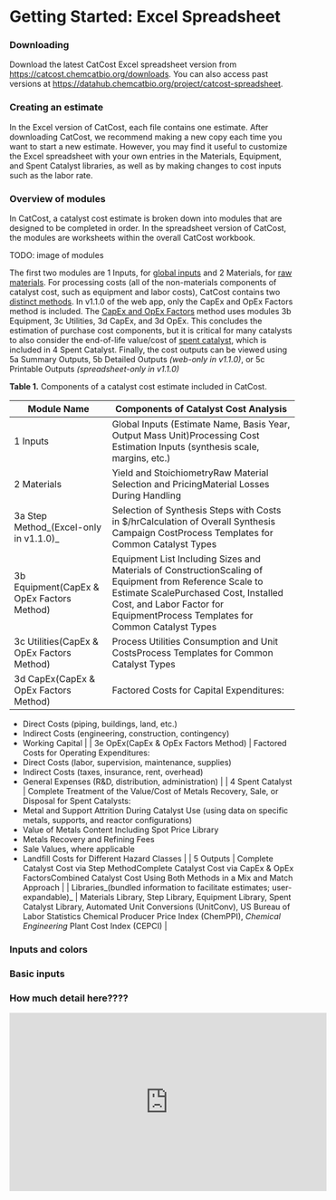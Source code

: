 # Getting Started: Excel Spreadsheet

### Downloading

Download the latest CatCost Excel spreadsheet version from https://catcost.chemcatbio.org/downloads. You can also access past versions at https://datahub.chemcatbio.org/project/catcost-spreadsheet.

### Creating an estimate

In the Excel version of CatCost, each file contains one estimate. After downloading CatCost, we recommend making a new copy each time you want to start a new estimate. However, you may find it useful to customize the Excel spreadsheet with your own entries in the Materials, Equipment, and Spent Catalyst libraries, as well as by making changes to cost inputs such as the labor rate.

### Overview of modules

In CatCost, a catalyst cost estimate is broken down into modules that are designed to be completed in order. In the spreadsheet version of CatCost, the modules are worksheets within the overall CatCost workbook.

TODO: image of modules

The first two modules are  1 Inputs, for [global inputs](/estimation-methods/global-inputs) and 2 Materials, for [raw materials](/estimation-methods/raw-materials). For processing costs (all of the non-materials components of catalyst cost, such as equipment and labor costs), CatCost contains two [distinct methods](/estimation-methods/processing-cost-methods). In v1.1.0 of the web app, only the CapEx and OpEx Factors method is included. The [CapEx and OpEx Factors](/estimation-methods/capex-and-opex-factors) method uses modules 3b Equipment, 3c Utilities, 3d CapEx, and 3d OpEx. This concludes the estimation of purchase cost components, but it is critical for many catalysts to also consider the end-of-life value/cost of [spent catalyst](/estimation-methods/spent-catalyst), which is included in 4 Spent Catalyst. Finally, the cost outputs can be viewed using 5a Summary Outputs, 5b Detailed Outputs _(web-only in v1.1.0)_, or 5c Printable Outputs _(spreadsheet-only in v1.1.0)_

**Table 1.** Components of a catalyst cost estimate included in CatCost.

| **Module Name** | **Components of Catalyst Cost Analysis** |
| --------------- | -----------------------------------------|
| 1 Inputs | Global Inputs (Estimate Name, Basis Year, Output Mass Unit)Processing Cost Estimation Inputs (synthesis scale, margins, etc.) |
| 2 Materials | Yield and StoichiometryRaw Material Selection and PricingMaterial Losses During Handling |
| 3a Step Method_(Excel-only in v1.1.0)_ | Selection of Synthesis Steps with Costs in $/hrCalculation of Overall Synthesis Campaign CostProcess Templates for Common Catalyst Types |
| 3b Equipment(CapEx &amp; OpEx Factors Method) | Equipment List Including Sizes and Materials of ConstructionScaling of Equipment from Reference Scale to Estimate ScalePurchased Cost, Installed Cost, and Labor Factor for EquipmentProcess Templates for Common Catalyst Types |
| 3c Utilities(CapEx &amp; OpEx Factors Method) | Process Utilities Consumption and Unit CostsProcess Templates for Common Catalyst Types |
| 3d CapEx(CapEx &amp; OpEx Factors Method) | Factored Costs for Capital Expenditures:
- Direct Costs (piping, buildings, land, etc.)
- Indirect Costs (engineering, construction, contingency)
- Working Capital
 |
| 3e OpEx(CapEx &amp; OpEx Factors Method) | Factored Costs for Operating Expenditures:
- Direct Costs (labor, supervision, maintenance, supplies)
- Indirect Costs (taxes, insurance, rent, overhead)
- General Expenses (R&amp;D, distribution, administration)
 |
| 4 Spent Catalyst | Complete Treatment of the Value/Cost of Metals Recovery, Sale, or Disposal for Spent Catalysts:
- Metal and Support Attrition During Catalyst Use (using data on specific metals, supports, and reactor configurations)
- Value of Metals Content Including Spot Price Library
- Metals Recovery and Refining Fees
- Sale Values, where applicable
- Landfill Costs for Different Hazard Classes
 |
| 5 Outputs | Complete Catalyst Cost via Step MethodComplete Catalyst Cost via CapEx &amp; OpEx FactorsCombined Catalyst Cost Using Both Methods in a Mix and Match Approach |
| Libraries_(bundled information to facilitate estimates; user-expandable)_ | Materials Library, Step Library, Equipment Library, Spent Catalyst Library, Automated Unit Conversions (UnitConv), US Bureau of Labor Statistics Chemical Producer Price Index (ChemPPI), _Chemical Engineering_ Plant Cost Index (CEPCI) |

### 

### Inputs and colors
### Basic inputs
### How much detail here????

<iframe width="560" height="315" src="https://www.youtube.com/embed/depIWmDr3L4" title="YouTube video player" frameborder="0" allow="accelerometer; autoplay; clipboard-write; encrypted-media; gyroscope; picture-in-picture" allowfullscreen></iframe>
